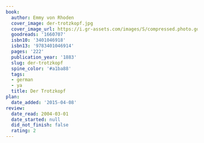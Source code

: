 ```yaml
---
book:
  author: Emmy von Rhoden
  cover_image: der-trotzkopf.jpg
  cover_image_url: https://i.gr-assets.com/images/S/compressed.photo.goodreads.com/books/1275590473l/1660707._SX98_.jpg
  goodreads: '1660707'
  isbn10: '3401046918'
  isbn13: '9783401046914'
  pages: '222'
  publication_year: '1883'
  slug: der-trotzkopf
  spine_color: '#a1ba88'
  tags:
  - german
  - ya
  title: Der Trotzkopf
plan:
  date_added: '2015-04-08'
review:
  date_read: 2004-03-01
  date_started: null
  did_not_finish: false
  rating: 2
---
```

